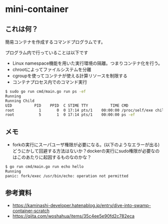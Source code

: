 # mini-container

## これは何？
簡易コンテナを作成するコマンドプログラムです。

プログラム内で行っていることは以下です
- Linux namespace機能を用いた実行環境の隔離。つまりコンテナ化を行う。
- chrootによってファイルシステムを分離
- cgroupを使ってコンテナが使える計算リソースを制限する
- コンテナプロセス内でのコマンド実行

```bash
$ sudo go run cmd/main.go run ps -ef
Running
Running Child
UID          PID    PPID  C STIME TTY          TIME CMD
root           1       0  0 17:14 pts/1    00:00:00 /proc/self/exe child ps -ef
root           5       1  0 17:14 pts/1    00:00:00 ps -ef
```
## メモ


- forkの実行にスーパユーザ権限が必要になる。(以下のようなエラーが出る)どうにかして回避する方法はないか？dockerの実行にsudo権限が必要なのはこのあたりに起因するものなのかな？
```bash
$ go run cmd/main.go run echo hello
Running
panic: fork/exec /usr/bin/echo: operation not permitted
```


## 参考資料
- https://kaminashi-developer.hatenablog.jp/entry/dive-into-swamp-container-scratch
- https://qiita.com/woshahua/items/35c4ee5e90fd2c782eca
